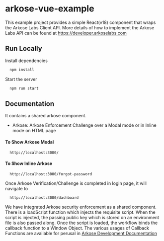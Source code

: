 # arkose-vue-example
This example project provides a simple React(v18) component that wraps the Arkose Labs Client API.
More details of how to implement the Arkose Labs API can be found at https://developer.arkoselabs.com

## Run Locally

Install dependencies

```bash
  npm install
```

Start the server

```bash
  npm run start
```

## Documentation

It contains a shared arkose component.

- Arkose: Arkose Enforcement Challenge over a Modal mode or in Inline mode on HTML page

#### To Show Arkose Modal

```http
  http://localhost:3000/
```

#### To Show Inline Arkose

```http
  http://localhost:3000/forgot-password
```

Once Arkose Verification/Challenge is completed in login page, it will navigate to

```http
  http://localhost:3000/dashboard
```

We have integrated Arkose security enforcement as a shared component. There is a loadScript function which injects the requisite script. When the script is injected, the passing public key which is stored on an environment file is also passed along. Once the script is loaded, the workflow binds the callback function to a Window Object. The various usages of Callback Functions are available for perusal in [Arkose Development Documentation](https://developer.arkoselabs.com)
